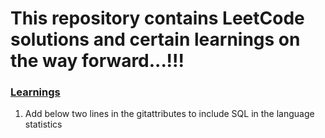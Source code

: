 
# This repository contains LeetCode solutions and certain learnings on the way forward...!!!


### <ins>Learnings</ins>
1. Add below two lines in the gitattributes to include SQL in the language statistics